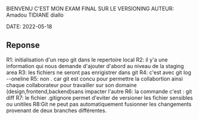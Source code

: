 BIENVENU C'EST MON EXAM FINAL SUR LE VERSIONING 
AUTEUR: Amadou TIDIANE diallo

DATE: 2022-05-18 
## Reponse

R1: initialisation d'un repo git dans le repertoire local
R2: il y'a une information qui nous demande d'ajouter d'abord au niveau de la staging area
R3: les fichiers ne seront pas enrigistrer dans git
R4: c'est avec git log --oneline
R5: non . car git est concu pour permettre la collabortion ainsi chaque collaborateur pour travailler sur son domaine (design,frontend,backend)sans impacter l'autre
R6: la commande c'est : git diff
R7: le fichier .gitignore permet d'eviter de versioner les fichier sensibles ou unitiles
R8:Git ne peut pas automatiquement fusionner les changements provenant de deux branches différentes. 

